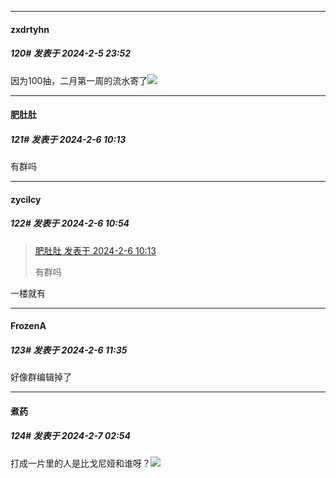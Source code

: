 
*****

####  zxdrtyhn  
##### 120#       发表于 2024-2-5 23:52

因为100抽，二月第一周的流水寄了<img src="https://static.saraba1st.com/image/smiley/face2017/001.png" referrerpolicy="no-referrer">


*****

####  肥肚肚  
##### 121#       发表于 2024-2-6 10:13

有群吗


*****

####  zycilcy  
##### 122#       发表于 2024-2-6 10:54

<blockquote><a href="httphttps://bbs.saraba1st.com/2b/forum.php?mod=redirect&amp;goto=findpost&amp;pid=63895439&amp;ptid=2169679" target="_blank">肥肚肚 发表于 2024-2-6 10:13</a>

有群吗</blockquote>
一楼就有


*****

####  FrozenA  
##### 123#       发表于 2024-2-6 11:35

好像群编辑掉了


*****

####  煮药  
##### 124#       发表于 2024-2-7 02:54

打成一片里的人是比戈尼娅和谁呀？<img src="https://p.sda1.dev/15/577877bf57ef6d1b3d47f7250adb9e03/CMP_20240207025416436.jpg" referrerpolicy="no-referrer">

